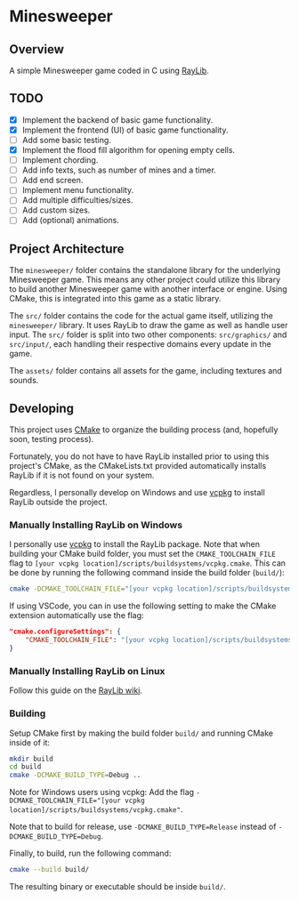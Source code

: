 # Minesweeper

## Overview

A simple Minesweeper game coded in C using [RayLib](https://www.raylib.com/).

## TODO

- [x] Implement the backend of basic game functionality.
- [x] Implement the frontend (UI) of basic game functionality.
- [ ] Add some basic testing.
- [x] Implement the flood fill algorithm for opening empty cells.
- [ ] Implement chording.
- [ ] Add info texts, such as number of mines and a timer.
- [ ] Add end screen.
- [ ] Implement menu functionality.
- [ ] Add multiple difficulties/sizes.
- [ ] Add custom sizes.
- [ ] Add (optional) animations.

## Project Architecture

The `minesweeper/` folder contains the standalone library for the underlying Minesweeper game. This means any other project could utilize this library to build another Minesweeper game with another interface or engine. Using CMake, this is integrated into this game as a static library.

The `src/` folder contains the code for the actual game itself, utilizing the `minesweeper/` library. It uses RayLib to draw the game as well as handle user input. The `src/` folder is split into two other components: `src/graphics/` and `src/input/`, each handling their respective domains every update in the game.

The `assets/` folder contains all assets for the game, including textures and sounds.

## Developing

This project uses [CMake](https://cmake.org/) to organize the building process (and, hopefully soon, testing process).

Fortunately, you do not have to have RayLib installed prior to using this project's CMake, as the CMakeLists.txt provided automatically installs RayLib if it is not found on your system.

Regardless, I personally develop on Windows and use [vcpkg](https://github.com/Microsoft/vcpkg) to install RayLib outside the project.

### Manually Installing RayLib on Windows

I personally use [vcpkg](https://github.com/Microsoft/vcpkg) to install the RayLib package. Note that when building your CMake build folder, you must set the `CMAKE_TOOLCHAIN_FILE` flag to `[your vcpkg location]/scripts/buildsystems/vcpkg.cmake`. This can be done by running the following command inside the build folder (`build/`):

```bash
cmake -DCMAKE_TOOLCHAIN_FILE="[your vcpkg location]/scripts/buildsystems/vcpkg.cmake" ..
```

If using VSCode, you can in use the following setting to make the CMake extension automatically use the flag:

```json
"cmake.configureSettings": {
    "CMAKE_TOOLCHAIN_FILE": "[your vcpkg location]/scripts/buildsystems/vcpkg.cmake"
}
```

### Manually Installing RayLib on Linux

Follow this guide on the [RayLib wiki](https://github.com/raysan5/raylib/wiki/Working-on-GNU-Linux).

### Building

Setup CMake first by making the build folder `build/` and running CMake inside of it:

```bash
mkdir build
cd build
cmake -DCMAKE_BUILD_TYPE=Debug ..
```

Note for Windows users using vcpkg: Add the flag `-DCMAKE_TOOLCHAIN_FILE="[your vcpkg location]/scripts/buildsystems/vcpkg.cmake"`.

Note that to build for release, use `-DCMAKE_BUILD_TYPE=Release` instead of `-DCMAKE_BUILD_TYPE=Debug`.

Finally, to build, run the following command:

```bash
cmake --build build/
```

The resulting binary or executable should be inside `build/`.
